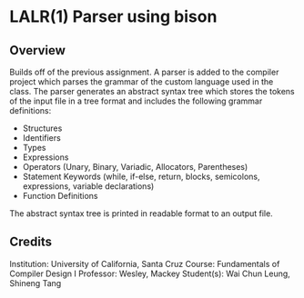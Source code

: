 # LALR(1) Parser using bison

## Overview
Builds off of the previous assignment. A parser is added to the compiler project which parses the grammar of the custom language used in the class. The parser generates an abstract syntax tree which stores the tokens of the input file in a tree format and includes the following grammar definitions:

- Structures
- Identifiers
- Types
- Expressions
- Operators (Unary, Binary, Variadic, Allocators, Parentheses)
- Statement Keywords (while, if-else, return, blocks, semicolons, expressions, variable declarations)
- Function Definitions

The abstract syntax tree is printed in readable format to an output file.

## Credits
Institution: University of California, Santa Cruz
Course: Fundamentals of Compiler Design I
Professor: Wesley, Mackey
Student(s): Wai Chun Leung, Shineng Tang
